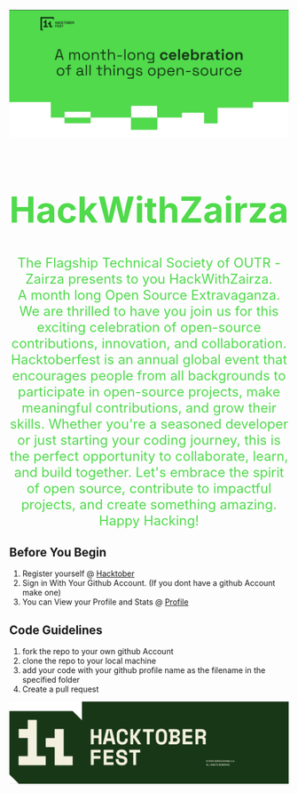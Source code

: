 ![](img/headerhactober.png)

<h1 style="color:#50da4c; font-size:4rem;" align="center"> 
HackWithZairza
</h1>
<p style="color:#50da4c; font-size:1.5rem;" align="center">
The Flagship Technical Society of OUTR - Zairza presents to you HackWithZairza.  </br> A month long Open Source Extravaganza. 
We are thrilled to have you join us for this exciting celebration of open-source contributions, innovation, and collaboration.     </br> 
Hacktoberfest is an annual global event that encourages people from all backgrounds to participate in open-source projects, make meaningful contributions, and grow their skills.      
Whether you're a seasoned developer or just starting your coding journey, this is the perfect opportunity to collaborate, learn, and build together. Let's embrace the spirit of open source, contribute to impactful projects, and create something amazing.     
Happy Hacking!
</p>

## Before You Begin

1. Register yourself @ [Hacktober](https://hacktoberfest.com/register/)
2. Sign in With Your Github Account. (If you dont have a github Account make one)
3. You can View your Profile and Stats @ [Profile](https://hacktoberfest.com/profile/)

## Code Guidelines
1. fork the repo to your own github Account
2. clone the repo to your local machine
3. add your code with your github profile name as the filename in the specified folder
4. Create a pull request

![](img/footer-hacober.png)